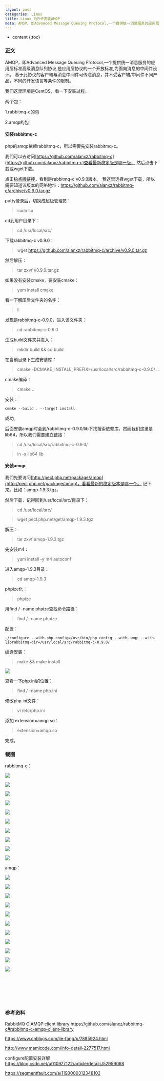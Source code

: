 ```yaml
---
layout: post
categories: Linux
title: Linux 为PHP安装AMQP
meta: AMQP，即Advanced Message Queuing Protocol,一个提供统一消息服务的应用层标准高级消息队列协议,是应用层协议的一个开放标准,为面向消息的中间件设计。基于此协议的客户端与消息中间件可传递消息，并不受客户端/中间件不同产品，不同的开发语言等条件的限制。
---
```

* content
{:toc}

### 正文

AMQP，即Advanced Message Queuing Protocol,一个提供统一消息服务的应用层标准高级消息队列协议,是应用层协议的一个开放标准,为面向消息的中间件设计。
基于此协议的客户端与消息中间件可传递消息，并不受客户端/中间件不同产品，不同的开发语言等条件的限制。

我们这里环境是CentOS，看一下安装过程。

两个包：

1.rabbitmq-c的包
 
2.amqp的包

#### 安装rabbitmq-c

php的amqp依赖rabbitmq-c，所以需要先安装rabbitmq-c。

我们可以去访问[https://github.com/alanxz/rabbitmq-c](https://github.com/alanxz/rabbitmq-c)查看最新稳定版是哪一版，
然后点击下载或wget下载。

点击[稳点版链接](https://github.com/alanxz/rabbitmq-c/releases/latest)，看到是rabbitmq-c v0.9.0版本，
我这里选择wget下载，所以需要知道该版本的网络地址：https://github.com/alanxz/rabbitmq-c/archive/v0.9.0.tar.gz

putty登录后，切换成超级管理员：

> sudo su

cd到用户目录下：

> cd /usr/local/src/

下载rabbitmq-c v0.9.0：

> wget https://github.com/alanxz/rabbitmq-c/archive/v0.9.0.tar.gz

然后解压：

> tar zxvf v0.9.0.tar.gz

如果没有安装cmake，要安装cmake：

> yum install cmake

看一下解压后文件夹的名字：

> ll

发现是rabbitmq-c-0.9.0，进入该文件夹：

> cd rabbitmq-c-0.9.0

生成build文件夹并进入：

> mkdir build && cd build

在当前目录下生成安装库：

> cmake -DCMAKE_INSTALL_PREFIX=/usr/local/src/rabbitmq-c-0.9.0/ ..

cmake编译：

> cmake ..

安装：

```
cmake --build . --target install
```

成功。

后面安装amqp时会到/rabbitmq-c-0.9.0/lib下找搜索依赖库，然而我们这里是lib64，所以我们需要建立链接：

> cd /usr/local/src/rabbitmq-c-0.9.0/

> ln -s lib64 lib


#### 安装amqp

我们先要访问[http://pecl.php.net/package/amqp](http://pecl.php.net/package/amqp)，看看最新的稳定版本是哪一个。
记下来。比如：amqp-1.9.3.tgz。

然后下载，记得回到/usr/local/src/目录下：

> cd /usr/local/src/

> wget pecl.php.net/get/amqp-1.9.3.tgz

解压：

> tar zxvf amqp-1.9.3.tgz

先安装m4：

> yum install -y m4 autoconf

进入amqp-1.9.3目录：

> cd amqp-1.9.3

phpize化：

> phpize

用find / -name phpize查找命令路径：

> find / -name phpize

配置：

```
./configure --with-php-config=/usr/bin/php-config --with-amqp --with-librabbitmq-dir=/usr/local/src/rabbitmq-c-0.9.0/
```

编译安装：

> make && make install

![](http://s7.sinaimg.cn/mw690/001XbchKzy7nzANESTsd6&690)

查看一下php.ini的位置：
 
> find / -name php.ini

修改php.ini文件：

> vi /etc/php.ini

添加 extension=amqp.so：

> extension=amqp.so

完成。

### 截图

rabbitmq-c：

![](http://s2.sinaimg.cn/mw690/001XbchKzy7mU02WAG511&690)

![](http://s3.sinaimg.cn/mw690/001XbchKzy7mU031rvI42&690)

![](http://s15.sinaimg.cn/mw690/001XbchKzy7mU03lP7E2e&690)

![](http://s9.sinaimg.cn/mw690/001XbchKzy7mU03bDAs48&690)

![](http://s16.sinaimg.cn/mw690/001XbchKzy7mU03JdDN9f&690)

![](http://s1.sinaimg.cn/mw690/001XbchKzy7mU03MXrW60&690)

![](http://s8.sinaimg.cn/mw690/001XbchKzy7nzoBcpkr87&690)

![](http://s14.sinaimg.cn/mw690/001XbchKzy7nzuI38UR0d&690)

![](http://s6.sinaimg.cn/mw690/001XbchKzy7nzuJby4Ja5&690)

![](http://s6.sinaimg.cn/mw690/001XbchKzy7nzuJBdXfb5&690)

amqp：

![](http://s11.sinaimg.cn/mw690/001XbchKzy7mU03fmZkea&690)

![](http://s6.sinaimg.cn/mw690/001XbchKzy7mU03zpRP85&690)

![](http://s16.sinaimg.cn/mw690/001XbchKzy7mU03tBzp6f&690)

![](http://s1.sinaimg.cn/mw690/001XbchKzy7mU03wmycd0&690)

![](http://s6.sinaimg.cn/mw690/001XbchKzy7mU03PpoV05&690)

![](http://s1.sinaimg.cn/mw690/001XbchKzy7nzxCDirC40&690)

![](http://s16.sinaimg.cn/mw690/001XbchKzy7nzxD0Vbh2f&690)

![](http://s5.sinaimg.cn/mw690/001XbchKzy7nzxDzUj2f4&690)

![](http://s11.sinaimg.cn/mw690/001XbchKzy7nzxEIPfsca&690)

![](http://s12.sinaimg.cn/mw690/001XbchKzy7nzyV9FBF0b&690)

![](http://s10.sinaimg.cn/mw690/001XbchKzy7nzyVNV5T59&690)

<br/><br/><br/><br/><br/>
### 参考资料

RabbitMQ C AMQP client library <https://github.com/alanxz/rabbitmq-c#rabbitmq-c-amqp-client-library>

<https://www.cnblogs.com/jie-fang/p/7885924.html>

<http://www.mamicode.com/info-detail-2277517.html>

configure配置安装详解 <https://blog.csdn.net/u010977122/article/details/52959098>

<https://segmentfault.com/a/1190000012348103>